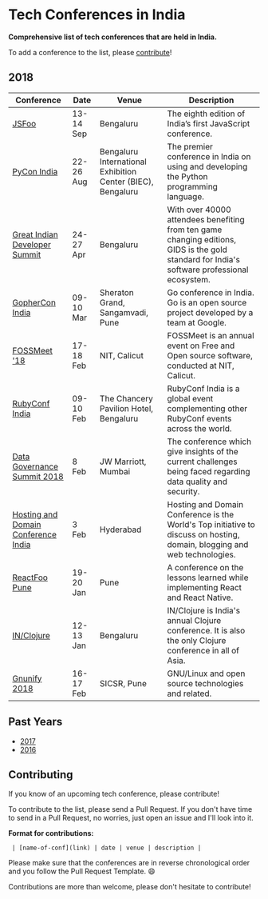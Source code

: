 # Tech Conferences in India

**Comprehensive list of tech conferences that are held in India.**

To add a conference to the list, please [contribute](#contributing)!

## 2018

| Conference | Date | Venue | Description |
|------------|------|-------|-------------|
| [JSFoo](https://jsfoo.in/2018/) | 13-14 Sep | Bengaluru | The eighth edition of India’s first JavaScript conference.
| [PyCon India](https://in.pycon.org/2018/) | 22-26 Aug | Bengaluru International Exhibition Center (BIEC), Bengaluru | The premier conference in India on using and developing the Python programming language. |
| [Great Indian Developer Summit](http://www.developermarch.com/developersummit/index.html) | 24-27 Apr | Bengaluru | 	With over 40000 attendees benefiting from ten game changing editions, GIDS is the gold standard for India's software professional ecosystem. |
| [GopherCon India](http://www.gophercon.in/) | 09-10 Mar | Sheraton Grand, Sangamvadi, Pune | Go conference in India. Go is an open source project developed by a team at Google. |
| [FOSSMeet '18](http://fossmeet.in/)| 17-18 Feb | NIT, Calicut |FOSSMeet is an annual event on Free and Open source software, conducted at NIT, Calicut. |
| [RubyConf India](http://rubyconfindia.org/) | 09-10 Feb | The Chancery Pavilion Hotel, Bengaluru | RubyConf India is a global event complementing other RubyConf events across the world. |
| [Data Governance Summit 2018](http://datagovernance.in/index.html) | 8 Feb | JW Marriott, Mumbai | The conference which give insights of the current challenges being faced regarding data quality and security. |
| [Hosting and Domain Conference India](http://www.hdcon.org/) | 3 Feb | Hyderabad | Hosting and Domain Conference is the World's Top initiative to discuss on hosting, domain, blogging and web technologies. |
| [ReactFoo Pune](https://reactfoo.in/) | 19-20 Jan | Pune | A conference on the lessons learned while implementing React and React Native. |
| [IN/Clojure](http://inclojure.org/) | 12-13 Jan | Bengaluru | IN/Clojure is India's annual Clojure conference. It is also the only Clojure conference in all of Asia.
| [Gnunify 2018](http://gnunify.in/) | 16-17 Feb | SICSR, Pune | GNU/Linux and open source technologies and related. |

## Past Years

- [2017](year-pages/2017-conferences-list.md)
- [2016](year-pages/2016-conferences-list.md)

## Contributing

If you know of an upcoming tech conference, please contribute!

To contribute to the list, please send a Pull Request. If you don't have time to send in a Pull Request, no worries, just open an issue and I'll look into it.

**Format for contributions:**

` | [name-of-conf](link) | date | venue | description |`

Please make sure that the conferences are in reverse chronological order and you follow the Pull Request Template. :smile:

Contributions are more than welcome, please don't hesitate to contribute!
